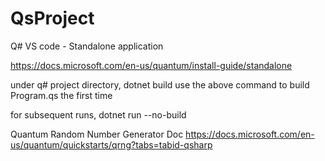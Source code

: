 # QsProject

Q# VS code - Standalone application 

https://docs.microsoft.com/en-us/quantum/install-guide/standalone

under q# project directory,
dotnet build 
use the above command to build Program.qs the first time

for subsequent runs,
dotnet run --no-build


Quantum Random Number Generator Doc
https://docs.microsoft.com/en-us/quantum/quickstarts/qrng?tabs=tabid-qsharp

